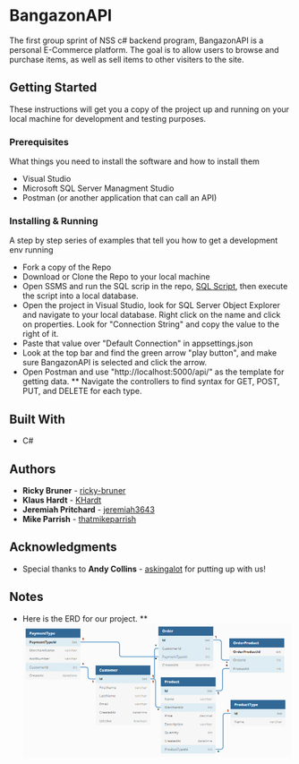 # BangazonAPI

The first group sprint of NSS c# backend program, BangazonAPI is a personal E-Commerce platform. The goal is to allow users to browse and purchase items, as well as sell items to other visiters to the site.

## Getting Started

These instructions will get you a copy of the project up and running on your local machine for development and testing purposes.

### Prerequisites

What things you need to install the software and how to install them

* Visual Studio
* Microsoft SQL Server Managment Studio
* Postman (or another application that can call an API)

### Installing & Running

A step by step series of examples that tell you how to get a development env running

* Fork a copy of the Repo
* Download or Clone the Repo to your local machine
* Open SSMS and run the SQL scrip in the repo, [SQL Script](https://github.com/NSS-Therapeutic-Raccoons/BangazonAPI/blob/master/SQL/Bangazon.sql), then execute the script into a local database.
* Open the project in Visual Studio, look for SQL Server Object Explorer and navigate to your local database. Right click on the name and click on properties. Look for "Connection String" and copy the value to the right of it.
* Paste that value over "Default Connection" in appsettings.json
* Look at the top bar and find the green arrow "play button", and make sure BangazonAPI is selected and click the arrow.
* Open Postman and use "http://localhost:5000/api/" as the template for getting data.
** Navigate the controllers to find syntax for GET, POST, PUT, and DELETE for each type.

## Built With

* C#

## Authors

* **Ricky Bruner** - [ricky-bruner](https://github.com/ricky-bruner)
* **Klaus Hardt** - [KHardt](https://github.com/KHardt)
* **Jeremiah Pritchard** - [jeremiah3643](https://github.com/jeremiah3643)
* **Mike Parrish** - [thatmikeparrish](https://github.com/thatmikeparrish)

## Acknowledgments

* Special thanks to **Andy Collins** - [askingalot](https://github.com/askingalot) for putting up with us!

## Notes

* Here is the ERD for our project.
** ![Bangazon ERD](https://github.com/NSS-Therapeutic-Raccoons/BangazonAPI/blob/master/BangazonAPI-ERD.png?raw=true)